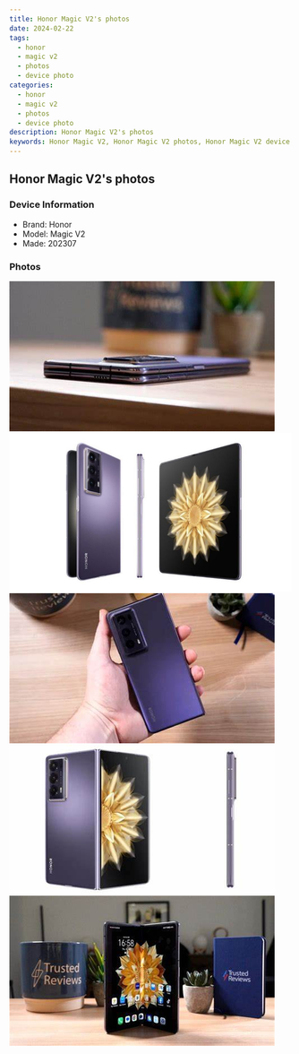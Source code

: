 ```yaml
---
title: Honor Magic V2's photos
date: 2024-02-22
tags: 
  - honor
  - magic v2
  - photos
  - device photo
categories: 
  - honor
  - magic v2
  - photos
  - device photo
description: Honor Magic V2's photos
keywords: Honor Magic V2, Honor Magic V2 photos, Honor Magic V2 device photo
---
```


## Honor Magic V2's photos

### Device Information

- Brand: Honor
- Model: Magic V2
- Made: 202307

### Photos

![/images/best-assets/devices/honor/honor-magic-v2/1.jpg](/images/best-assets/devices/honor/honor-magic-v2/1.jpg)
![/images/best-assets/devices/honor/honor-magic-v2/2.jpg](/images/best-assets/devices/honor/honor-magic-v2/2.jpg)
![/images/best-assets/devices/honor/honor-magic-v2/3.jpg](/images/best-assets/devices/honor/honor-magic-v2/3.jpg)
![/images/best-assets/devices/honor/honor-magic-v2/4.jpg](/images/best-assets/devices/honor/honor-magic-v2/4.jpg)
![/images/best-assets/devices/honor/honor-magic-v2/5.jpg](/images/best-assets/devices/honor/honor-magic-v2/5.jpg)
